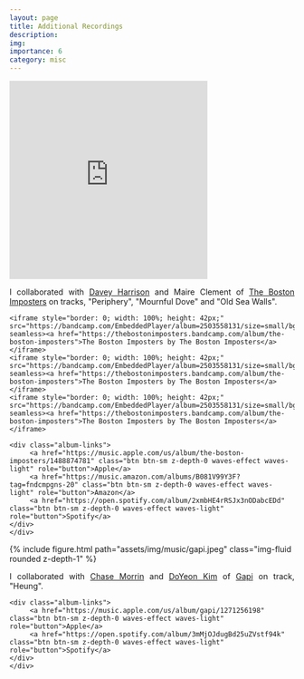```yaml
---
layout: page
title: Additional Recordings
description: 
img: 
importance: 6
category: misc
---
```


<div class="row">
    <div class="col-sm mt-3 mt-md-0">
    	 <iframe style="border: 0; width: 350px; height: 350px;" src="https://bandcamp.com/EmbeddedPlayer/album=2503558131/size=large/bgcol=ffffff/linkcol=0687f5/minimal=true/transparent=true/" seamless><a href="https://thebostonimposters.bandcamp.com/album/the-boston-imposters">The Boston Imposters by The Boston Imposters</a></iframe>
    </div>
    <div class="col-sm mt-3 mt-md-0">
    	<p style="text-align: justify;">
	     I collaborated with <a href="https://www.daveyharrison.com/" target="_blank" rel="noopener noreferrer">Davey Harrison</a> and Maire Clement of <a href="https://www.thebostonimposters.com/" target="_blank" rel="noopener noreferrer">The Boston Imposters</a> on tracks, "Periphery", "Mournful Dove" and "Old Sea Walls".
	</p>

	<iframe style="border: 0; width: 100%; height: 42px;" src="https://bandcamp.com/EmbeddedPlayer/album=2503558131/size=small/bgcol=ffffff/linkcol=0687f5/artwork=none/track=3707682311/transparent=true/" seamless><a href="https://thebostonimposters.bandcamp.com/album/the-boston-imposters">The Boston Imposters by The Boston Imposters</a></iframe>
	<iframe style="border: 0; width: 100%; height: 42px;" src="https://bandcamp.com/EmbeddedPlayer/album=2503558131/size=small/bgcol=ffffff/linkcol=0687f5/artwork=none/track=3771275373/transparent=true/" seamless><a href="https://thebostonimposters.bandcamp.com/album/the-boston-imposters">The Boston Imposters by The Boston Imposters</a></iframe>
	<iframe style="border: 0; width: 100%; height: 42px;" src="https://bandcamp.com/EmbeddedPlayer/album=2503558131/size=small/bgcol=ffffff/linkcol=0687f5/artwork=none/track=465768623/transparent=true/" seamless><a href="https://thebostonimposters.bandcamp.com/album/the-boston-imposters">The Boston Imposters by The Boston Imposters</a></iframe>

	<div class="album-links">
	     <a href="https://music.apple.com/us/album/the-boston-imposters/1488874781" class="btn btn-sm z-depth-0 waves-effect waves-light" role="button">Apple</a>
	     <a href="https://music.amazon.com/albums/B081V99Y3F?tag=fndcmpgns-20" class="btn btn-sm z-depth-0 waves-effect waves-light" role="button">Amazon</a>
	     <a href="https://open.spotify.com/album/2xmbHE4rRSJx3nODabcEDd" class="btn btn-sm z-depth-0 waves-effect waves-light" role="button">Spotify</a>
	</div>	
    </div>
</div>

<p></p>

<div class="row">
    <div class="col-sm mt-3 mt-md-0">
    	 {% include figure.html path="assets/img/music/gapi.jpeg" class="img-fluid rounded z-depth-1" %}
    </div>
    <div class="col-sm mt-3 mt-md-0">
    	<p style="text-align: justify;">
	     I collaborated with <a href="https://chasemorrin.com/" target="_blank" rel="noopener noreferrer">Chase Morrin</a> and <a href="https://www.doyeonmusic.com/" target="_blank" rel="noopener noreferrer">DoYeon Kim</a> of <a href="https://chasemorrin.com/Recordings/GapiAlbum" target="_blank" rel="noopener noreferrer">Gapi</a> on track, "Heung".
	</p>

	<div class="album-links">
	     <a href="https://music.apple.com/us/album/gapi/1271256198" class="btn btn-sm z-depth-0 waves-effect waves-light" role="button">Apple</a>
	     <a href="https://open.spotify.com/album/3mMjOJdugBd25uZVstf94k" class="btn btn-sm z-depth-0 waves-effect waves-light" role="button">Spotify</a>
	</div>	
    </div>
</div>



